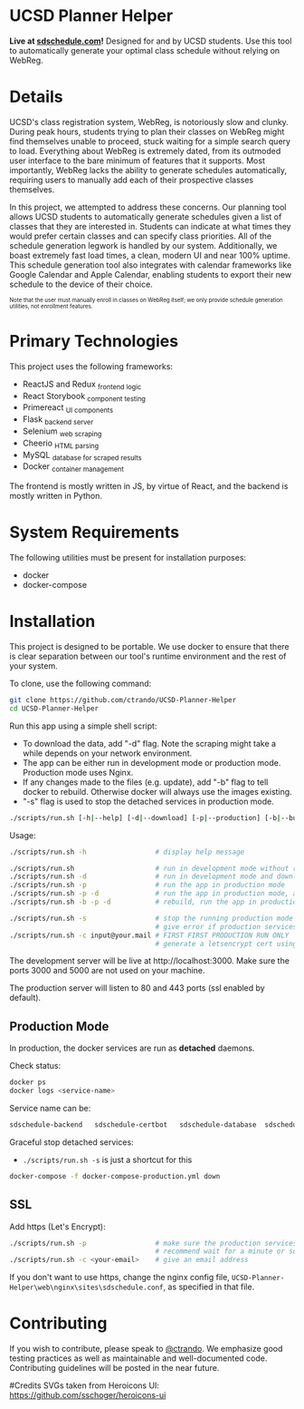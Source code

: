 # UCSD Planner Helper
 
**Live at [sdschedule.com](https://sdschedule.com)!** Designed for and by UCSD students. Use this tool to automatically generate
your optimal class schedule without relying on WebReg.

# Details 

UCSD's class registration system, WebReg, is notoriously slow and clunky. 
During peak hours, students trying to plan their classes on WebReg might find
themselves unable to proceed, stuck waiting for a simple search query to load.
Everything about WebReg is extremely dated, from its outmoded user interface
to the bare minimum of features that it supports. Most importantly, WebReg
lacks the ability to generate schedules automatically, requiring users to
manually add each of their prospective classes themselves.

In this project, we attempted to address these concerns. Our planning tool 
allows UCSD students to automatically generate schedules given a list of classes
that they are interested in. Students can indicate at what times they would 
prefer certain classes and can specify class priorities. All of the 
schedule generation legwork is handled by our system. Additionally, we boast
extremely fast load times, a clean, modern UI and near 100% uptime. This 
schedule generation tool also integrates with calendar frameworks like
Google Calendar and Apple Calendar, enabling students to export their new
schedule to the device of their choice.

<sub><sup>Note that the user must manually enroll in classes on WebReg itself; 
we only provide schedule generation utilities, not enrollment features.</sup></sub>

# Primary Technologies

This project uses the following frameworks:

* ReactJS and Redux <sub>frontend logic</sub>
* React Storybook <sub>component testing</sub>
* Primereact <sub>UI components</sub>
* Flask <sub>backend server</sub>
* Selenium <sub>web scraping</sub>
* Cheerio <sub>HTML parsing</sub>
* MySQL <sub>database for scraped results</sub>
* Docker <sub>container management</sub>

The frontend is mostly written in JS, by virtue of React, and the backend is
mostly written in Python. 

# System Requirements

The following utilities must be present for installation purposes: 

* docker
* docker-compose

# Installation

This project is designed to be portable. We use docker to ensure that there is
clear separation between our tool's runtime environment and the
rest of your system.

To clone, use the following command:

```bash
git clone https://github.com/ctrando/UCSD-Planner-Helper
cd UCSD-Planner-Helper
```

Run this app using a simple shell script:

* To download the data, add "-d" flag. Note the scraping might take a while depends on your network environment.
* The app can be either run in development mode or production mode. Production mode uses Nginx.
* If any changes made to the files (e.g. update), add "-b" flag to tell docker to rebuild. Otherwise docker will always use the images existing.
* "-s" flag is used to stop the detached services in production mode.

```bash
./scripts/run.sh [-h|--help] [-d|--download] [-p|--production] [-b|--build] [-s|--stop] [-c|--cert <email>]
```

Usage:

```bash
./scripts/run.sh -h                 # display help message

./scripts/run.sh                    # run in development mode without reloading or rebuilding
./scripts/run.sh -d                 # run in development mode and download the data
./scripts/run.sh -p                 # run the app in production mode
./scripts/run.sh -p -d              # run the app in production mode, and download data
./scripts/run.sh -b -p -d           # rebuild, run the app in production mode, and download data

./scripts/run.sh -s                 # stop the running production mode services
                                    # give error if production services not started properly
./scripts/run.sh -c input@your.mail # FIRST FIRST PRODUCTION RUN ONLY
                                    # generate a letsencrypt cert using given email
```

The development server will be live at http://localhost:3000. Make sure the ports 3000 and 5000 
are not used on your machine.

The production server will listen to 80 and 443 ports (ssl enabled by default).

## Production Mode

In production, the docker services are run as **detached** daemons.

Check status:

```bash
docker ps
docker logs <service-name>
```

Service name can be:

```bash
sdschedule-backend   sdschedule-certbot   sdschedule-database  sdschedule-frontend  sdschedule-web
```

Graceful stop detached services:

* `./scripts/run.sh -s` is just a shortcut for this

```bash
docker-compose -f docker-compose-production.yml down
```

## SSL

Add https (Let's Encrypt):

```bash
./scripts/run.sh -p                 # make sure the production services are up
                                    # recommend wait for a minute or so
./scripts/run.sh -c <your-email>    # give an email address
```

If you don't want to use https,
change the nginx config file, `UCSD-Planner-Helper\web\nginx\sites\sdschedule.conf`,
as specified in that file.

# Contributing

If you wish to contribute, please speak to [@ctrando](https://github.com/ctrando). 
We emphasize good testing practices as well as maintainable and well-documented code.
Contributing guidelines will be posted in the near future.

#Credits 
SVGs taken from Heroicons UI: https://github.com/sschoger/heroicons-ui
